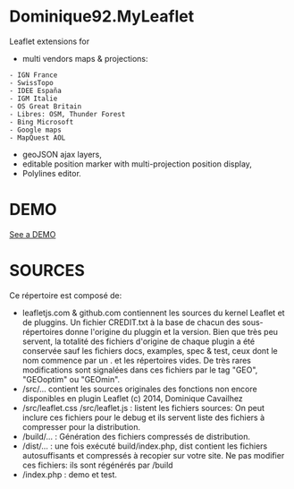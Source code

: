 Dominique92.MyLeaflet
=====================

Leaflet extensions for
* multi vendors maps &amp; projections:
```
- IGN France
- SwissTopo
- IDEE España
- IGM Italie
- OS Great Britain
- Libres: OSM, Thunder Forest
- Bing Microsoft
- Google maps
- MapQuest AOL
```
* geoJSON ajax layers,
* editable position marker with multi-projection position display,
* Polylines editor.

DEMO
====
[See a DEMO](http://dominique92.github.io/MyLeaflet/)

SOURCES
=======
Ce répertoire est composé de:
* leafletjs.com & github.com contiennent les sources du kernel Leaflet et de pluggins.
Un fichier CREDIT.txt à la base de chacun des sous-répertoires donne l'origine du pluggin et la version.
Bien que très peu servent, la totalité des fichiers d'origine de chaque plugin a été conservée sauf les fichiers docs, examples, spec & test, ceux dont le nom commence par un . et les répertoires vides.
De très rares modifications sont signalées dans ces fichiers par le tag "GEO", "GEOoptim" ou "GEOmin".
* /src/... contient les sources originales des fonctions non encore disponibles en plugin Leaflet (c) 2014, Dominique Cavailhez
* /src/leaflet.css /src/leaflet.js : listent les fichiers sources: On peut inclure ces fichiers pour le debug et ils servent liste des fichiers à compresser pour la distribution.
* /build/... : Génération des fichiers compressés de distribution.
* /dist/... : une fois exécuté build/index.php, dist contient les fichiers autosuffisants et compressés à recopier sur votre site. Ne pas modifier ces fichiers: ils sont régénérés par /build
* /index.php : demo et test.
